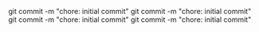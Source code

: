 git commit -m "chore: initial commit"
git commit -m "chore: initial commit"
git commit -m "chore: initial commit"
git commit -m "chore: initial commit"
